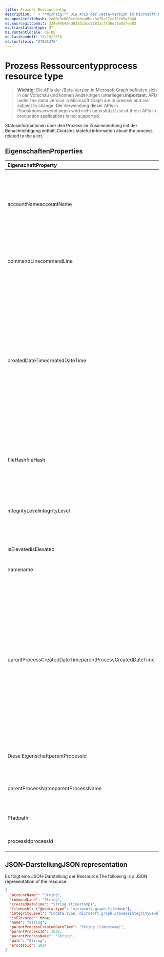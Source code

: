 ```yaml
---
title: Prozess Ressourcentyp
description: " > **Wichtig:** Die APIs der /Beta-Version in Microsoft Graph befinden sich in der Vorschau und können Änderungen unterliegen. Die Verwendung dieser APIs in Produktionsanwendungen wird nicht unterstützt."
ms.openlocfilehash: 2e60c9e008ccfddaa0bcc3e78c27cc17c65a3844
ms.sourcegitcommit: 334e84b4aed63162bcc31831cffd6d363dafee02
ms.translationtype: MT
ms.contentlocale: de-DE
ms.lasthandoff: 11/29/2018
ms.locfileid: "27061376"
---
```

# <a name="process-resource-type"></a><span data-ttu-id="adca7-104">Prozess Ressourcentyp</span><span class="sxs-lookup"><span data-stu-id="adca7-104">process resource type</span></span>

 > <span data-ttu-id="adca7-105">**Wichtig:** Die APIs der /Beta-Version in Microsoft Graph befinden sich in der Vorschau und können Änderungen unterliegen.</span><span class="sxs-lookup"><span data-stu-id="adca7-105">**Important:** APIs under the /beta version in Microsoft Graph are in preview and are subject to change.</span></span> <span data-ttu-id="adca7-106">Die Verwendung dieser APIs in Produktionsanwendungen wird nicht unterstützt.</span><span class="sxs-lookup"><span data-stu-id="adca7-106">Use of these APIs in production applications is not supported.</span></span>

<span data-ttu-id="adca7-107">Statusinformationen über den Prozess im Zusammenhang mit der Benachrichtigung enthält.</span><span class="sxs-lookup"><span data-stu-id="adca7-107">Contains stateful information about the process related to the alert.</span></span>

## <a name="properties"></a><span data-ttu-id="adca7-108">Eigenschaften</span><span class="sxs-lookup"><span data-stu-id="adca7-108">Properties</span></span>

| <span data-ttu-id="adca7-109">Eigenschaft</span><span class="sxs-lookup"><span data-stu-id="adca7-109">Property</span></span>   | <span data-ttu-id="adca7-110">Typ</span><span class="sxs-lookup"><span data-stu-id="adca7-110">Type</span></span>|<span data-ttu-id="adca7-111">Beschreibung</span><span class="sxs-lookup"><span data-stu-id="adca7-111">Description</span></span>|
|:---------------|:--------|:----------|
|<span data-ttu-id="adca7-112">accountName</span><span class="sxs-lookup"><span data-stu-id="adca7-112">accountName</span></span>|<span data-ttu-id="adca7-113">String</span><span class="sxs-lookup"><span data-stu-id="adca7-113">String</span></span>|<span data-ttu-id="adca7-114">Benutzerkonto für Beispiel, Kontoname, SID und So weiter Bezeichner (Konto Benutzerkontext, unter dem Prozess steht).</span><span class="sxs-lookup"><span data-stu-id="adca7-114">User account identifier (user account context the process ran under) for example, AccountName, SID, and so on.</span></span>|
|<span data-ttu-id="adca7-115">commandLine</span><span class="sxs-lookup"><span data-stu-id="adca7-115">commandLine</span></span>|<span data-ttu-id="adca7-116">String</span><span class="sxs-lookup"><span data-stu-id="adca7-116">String</span></span>|<span data-ttu-id="adca7-117">Vollständiger Prozess Aufruf Commandline einschließlich aller Parameter.</span><span class="sxs-lookup"><span data-stu-id="adca7-117">The full process invocation commandline including all parameters.</span></span>|
|<span data-ttu-id="adca7-118">createdDateTime</span><span class="sxs-lookup"><span data-stu-id="adca7-118">createdDateTime</span></span>|<span data-ttu-id="adca7-119">DateTimeOffset</span><span class="sxs-lookup"><span data-stu-id="adca7-119">DateTimeOffset</span></span>|<span data-ttu-id="adca7-120">Zeitpunkt, an dem der Prozess gestartet wurde.</span><span class="sxs-lookup"><span data-stu-id="adca7-120">Time at which the process was started.</span></span> <span data-ttu-id="adca7-121">Der Timestamp-Typ stellt die Datums- und Uhrzeitinformationen mithilfe des ISO 8601-Formats dar und wird immer in UTC-Zeit angegeben.</span><span class="sxs-lookup"><span data-stu-id="adca7-121">The Timestamp type represents date and time information using ISO 8601 format and is always in UTC time.</span></span> <span data-ttu-id="adca7-122">Mitternacht UTC-Zeit am 1. Januar 2014 würde z. B. wie folgt aussehen: `'2014-01-01T00:00:00Z'`.</span><span class="sxs-lookup"><span data-stu-id="adca7-122">For example, midnight UTC on Jan 1, 2014 would look like this: `'2014-01-01T00:00:00Z'`.</span></span>|
|<span data-ttu-id="adca7-123">fileHash</span><span class="sxs-lookup"><span data-stu-id="adca7-123">fileHash</span></span>|[<span data-ttu-id="adca7-124">fileHash</span><span class="sxs-lookup"><span data-stu-id="adca7-124">fileHash</span></span>](filehash.md)|<span data-ttu-id="adca7-125">Komplexer Typ mit Dateihashes (cryptographic und der Speicherort).</span><span class="sxs-lookup"><span data-stu-id="adca7-125">Complex type containing file hashes (cryptographic and location-sensitive).</span></span>|
|<span data-ttu-id="adca7-126">integrityLevel</span><span class="sxs-lookup"><span data-stu-id="adca7-126">integrityLevel</span></span>|<span data-ttu-id="adca7-127">processIntegrityLevel</span><span class="sxs-lookup"><span data-stu-id="adca7-127">processIntegrityLevel</span></span>|<span data-ttu-id="adca7-128">Die Integritätsebene des Prozesses.</span><span class="sxs-lookup"><span data-stu-id="adca7-128">The integrity level of the process.</span></span> <span data-ttu-id="adca7-129">Mögliche Werte sind: `unknown`, `untrusted`, `low`, `medium`, `high` und `system`.</span><span class="sxs-lookup"><span data-stu-id="adca7-129">Possible values are: `unknown`, `untrusted`, `low`, `medium`, `high`, `system`.</span></span>|
|<span data-ttu-id="adca7-130">isElevated</span><span class="sxs-lookup"><span data-stu-id="adca7-130">isElevated</span></span>|<span data-ttu-id="adca7-131">Boolesch</span><span class="sxs-lookup"><span data-stu-id="adca7-131">Boolean</span></span>|<span data-ttu-id="adca7-132">True, wenn der Prozess erweitert wird.</span><span class="sxs-lookup"><span data-stu-id="adca7-132">True if the process is elevated.</span></span>|
|<span data-ttu-id="adca7-133">name</span><span class="sxs-lookup"><span data-stu-id="adca7-133">name</span></span>|<span data-ttu-id="adca7-134">String</span><span class="sxs-lookup"><span data-stu-id="adca7-134">String</span></span>|<span data-ttu-id="adca7-135">Der Name der Bilddatei des Prozesses.</span><span class="sxs-lookup"><span data-stu-id="adca7-135">The name of the process' Image file.</span></span>|
|<span data-ttu-id="adca7-136">parentProcessCreatedDateTime</span><span class="sxs-lookup"><span data-stu-id="adca7-136">parentProcessCreatedDateTime</span></span>|<span data-ttu-id="adca7-137">DateTimeOffset</span><span class="sxs-lookup"><span data-stu-id="adca7-137">DateTimeOffset</span></span>|<span data-ttu-id="adca7-138">DateTime, an dem der übergeordnete Prozess gestartet wurde.</span><span class="sxs-lookup"><span data-stu-id="adca7-138">DateTime at which the parent process was started.</span></span> <span data-ttu-id="adca7-139">Der Timestamp-Typ stellt die Datums- und Uhrzeitinformationen mithilfe des ISO 8601-Formats dar und wird immer in UTC-Zeit angegeben.</span><span class="sxs-lookup"><span data-stu-id="adca7-139">The Timestamp type represents date and time information using ISO 8601 format and is always in UTC time.</span></span> <span data-ttu-id="adca7-140">Mitternacht UTC-Zeit am 1. Januar 2014 würde z. B. wie folgt aussehen: `'2014-01-01T00:00:00Z'`.</span><span class="sxs-lookup"><span data-stu-id="adca7-140">For example, midnight UTC on Jan 1, 2014 would look like this: `'2014-01-01T00:00:00Z'`.</span></span>|
|<span data-ttu-id="adca7-141">Diese Eigenschaft</span><span class="sxs-lookup"><span data-stu-id="adca7-141">parentProcessId</span></span>|<span data-ttu-id="adca7-142">Int32</span><span class="sxs-lookup"><span data-stu-id="adca7-142">Int32</span></span>|<span data-ttu-id="adca7-143">Die Prozess-ID (PID) des übergeordneten Vorgangs.</span><span class="sxs-lookup"><span data-stu-id="adca7-143">The Process ID (PID) of the parent process.</span></span>|
|<span data-ttu-id="adca7-144">parentProcessName</span><span class="sxs-lookup"><span data-stu-id="adca7-144">parentProcessName</span></span>|<span data-ttu-id="adca7-145">String</span><span class="sxs-lookup"><span data-stu-id="adca7-145">String</span></span>|<span data-ttu-id="adca7-146">Der Name der Bilddatei des übergeordneten Vorgangs.</span><span class="sxs-lookup"><span data-stu-id="adca7-146">The name of the image file of the parent process.</span></span>|
|<span data-ttu-id="adca7-147">Pfad</span><span class="sxs-lookup"><span data-stu-id="adca7-147">path</span></span>|<span data-ttu-id="adca7-148">String</span><span class="sxs-lookup"><span data-stu-id="adca7-148">String</span></span>|<span data-ttu-id="adca7-149">Vollständiger Pfad, einschließlich Dateiname.</span><span class="sxs-lookup"><span data-stu-id="adca7-149">Full path, including filename.</span></span>|
|<span data-ttu-id="adca7-150">processId</span><span class="sxs-lookup"><span data-stu-id="adca7-150">processId</span></span>|<span data-ttu-id="adca7-151">Int32</span><span class="sxs-lookup"><span data-stu-id="adca7-151">Int32</span></span>|<span data-ttu-id="adca7-152">Die Prozess-ID (PID) des Prozesses.</span><span class="sxs-lookup"><span data-stu-id="adca7-152">The Process ID (PID) of the process.</span></span>|

## <a name="json-representation"></a><span data-ttu-id="adca7-153">JSON-Darstellung</span><span class="sxs-lookup"><span data-stu-id="adca7-153">JSON representation</span></span>

<span data-ttu-id="adca7-154">Es folgt eine JSON-Darstellung der Ressource.</span><span class="sxs-lookup"><span data-stu-id="adca7-154">The following is a JSON representation of the resource.</span></span>

<!-- {
  "blockType": "resource",
  "optionalProperties": [

  ],
  "@odata.type": "microsoft.graph.process"
}-->

```json
{
  "accountName": "String",
  "commandLine": "String",
  "createdDateTime": "String (timestamp)",
  "fileHash": {"@odata.type": "microsoft.graph.fileHash"},
  "integrityLevel": "@odata.type: microsoft.graph.processIntegrityLevel",
  "isElevated": true,
  "name": "String",
  "parentProcessCreatedDateTime": "String (timestamp)",
  "parentProcessId": 1024,
  "parentProcessName": "String",
  "path": "String",
  "processId": 1024
}

```

<!-- uuid: 8fcb5dbc-d5aa-4681-8e31-b001d5168d79
2015-10-25 14:57:30 UTC -->
<!-- {
  "type": "#page.annotation",
  "description": "process resource",
  "keywords": "",
  "section": "documentation",
  "tocPath": ""
}-->